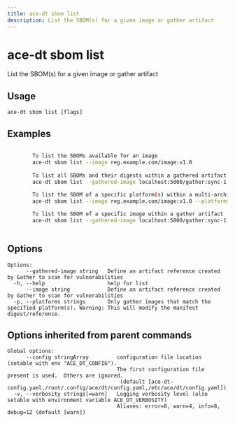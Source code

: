 ```yaml
---
title: ace-dt sbom list
description: List the SBOM(s) for a given image or gather artifact
---
```


<!--
This documentation is auto generated by a script.
Please do not edit this file directly.
-->

<!-- markdownlint-disable-next-line single-title -->
# ace-dt sbom list

List the SBOM(s) for a given image or gather artifact

## Usage

```plaintext
ace-dt sbom list [flags]
```

## Examples

```sh

		To list the SBOMs available for an image
		ace-dt sbom list --image reg.example.com/image:v1.0
		
		To list all SBOMs and their digests within a gathered artifact:
		ace-dt sbom list --gathered-image localhost:5000/gather:sync-1
		
		To list the SBOM of a specific platform(s) within a multi-architecture image
		ace-dt sbom list --image reg.example.com/image:v1.0 --platforms=linux/amd64 

		To list the SBOM of a specific image within a gather artifact
		ace-dt sbom list --gathered-image localhost:5000/gather:sync-1 --image reg.example.com/image:v1.0
		
```

## Options

```plaintext
Options:
      --gathered-image string   Define an artifact reference created by Gather to scan for vulnerabilities
  -h, --help                    help for list
      --image string            Define an artifact reference created by Gather to scan for vulnerabilities
  -p, --platforms strings       Only gather images that match the specified platform(s). Warning: This will modify the manifest digest/reference.
```

## Options inherited from parent commands

```plaintext
Global options:
      --config stringArray         configuration file location (setable with env "ACE_DT_CONFIG").
                                   The first configuration file present is used.  Others are ignored.
                                    (default [ace-dt-config.yaml,/root/.config/ace/dt/config.yaml,/etc/ace/dt/config.yaml])
  -v, --verbosity strings[=warn]   Logging verbosity level (also setable with environment variable ACE_DT_VERBOSITY)
                                   Aliases: error=0, warn=4, info=8, debug=12 (default [warn])
```
